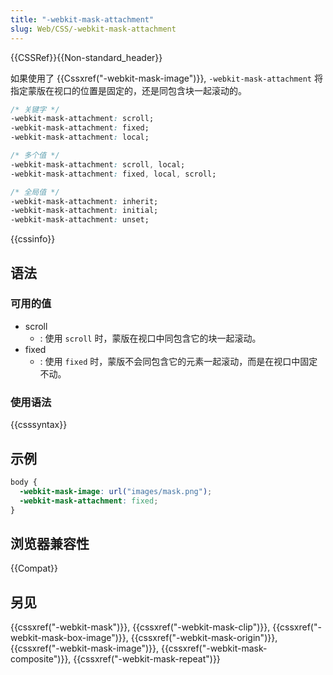 ```yaml
---
title: "-webkit-mask-attachment"
slug: Web/CSS/-webkit-mask-attachment
---
```


{{CSSRef}}{{Non-standard_header}}

如果使用了 {{Cssxref("-webkit-mask-image")}}, `-webkit-mask-attachment` 将指定蒙版在视口的位置是固定的，还是同包含块一起滚动的。

```css
/* 关键字 */
-webkit-mask-attachment: scroll;
-webkit-mask-attachment: fixed;
-webkit-mask-attachment: local;

/* 多个值 */
-webkit-mask-attachment: scroll, local;
-webkit-mask-attachment: fixed, local, scroll;

/* 全局值 */
-webkit-mask-attachment: inherit;
-webkit-mask-attachment: initial;
-webkit-mask-attachment: unset;
```

{{cssinfo}}

## 语法

### 可用的值

- scroll
  - : 使用 `scroll` 时，蒙版在视口中同包含它的块一起滚动。
- fixed
  - : 使用 `fixed` 时，蒙版不会同包含它的元素一起滚动，而是在视口中固定不动。

### 使用语法

{{csssyntax}}

## 示例

```css
body {
  -webkit-mask-image: url("images/mask.png");
  -webkit-mask-attachment: fixed;
}
```

## 浏览器兼容性

{{Compat}}

## 另见

{{cssxref("-webkit-mask")}}, {{cssxref("-webkit-mask-clip")}}, {{cssxref("-webkit-mask-box-image")}}, {{cssxref("-webkit-mask-origin")}}, {{cssxref("-webkit-mask-image")}}, {{cssxref("-webkit-mask-composite")}}, {{cssxref("-webkit-mask-repeat")}}
